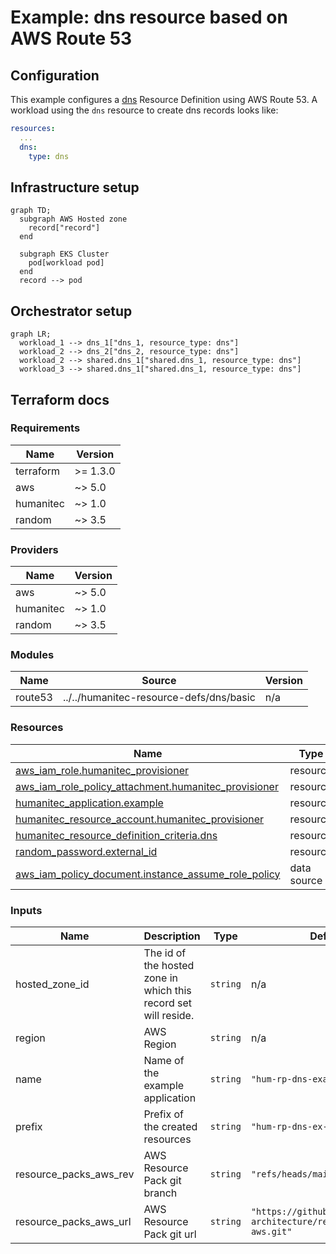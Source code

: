 # Example: dns resource based on AWS Route 53

## Configuration

This example configures a [dns](https://developer.humanitec.com/platform-orchestrator/reference/resource-types/#dns) Resource Definition using AWS Route 53. A workload using the `dns` resource to create dns records looks like:

```yaml
resources:
  ...
  dns:
    type: dns
```

## Infrastructure setup

```mermaid
graph TD;
  subgraph AWS Hosted zone
    record["record"]
  end

  subgraph EKS Cluster
    pod[workload pod]
  end
  record --> pod
```

## Orchestrator setup

```mermaid
graph LR;
  workload_1 --> dns_1["dns_1, resource_type: dns"]
  workload_2 --> dns_2["dns_2, resource_type: dns"]
  workload_2 --> shared.dns_1["shared.dns_1, resource_type: dns"]
  workload_3 --> shared.dns_1["shared.dns_1, resource_type: dns"]
```

## Terraform docs

<!-- BEGIN_TF_DOCS -->
### Requirements

| Name | Version |
|------|---------|
| terraform | >= 1.3.0 |
| aws | ~> 5.0 |
| humanitec | ~> 1.0 |
| random | ~> 3.5 |

### Providers

| Name | Version |
|------|---------|
| aws | ~> 5.0 |
| humanitec | ~> 1.0 |
| random | ~> 3.5 |

### Modules

| Name | Source | Version |
|------|--------|---------|
| route53 | ../../humanitec-resource-defs/dns/basic | n/a |

### Resources

| Name | Type |
|------|------|
| [aws_iam_role.humanitec_provisioner](https://registry.terraform.io/providers/hashicorp/aws/latest/docs/resources/iam_role) | resource |
| [aws_iam_role_policy_attachment.humanitec_provisioner](https://registry.terraform.io/providers/hashicorp/aws/latest/docs/resources/iam_role_policy_attachment) | resource |
| [humanitec_application.example](https://registry.terraform.io/providers/humanitec/humanitec/latest/docs/resources/application) | resource |
| [humanitec_resource_account.humanitec_provisioner](https://registry.terraform.io/providers/humanitec/humanitec/latest/docs/resources/resource_account) | resource |
| [humanitec_resource_definition_criteria.dns](https://registry.terraform.io/providers/humanitec/humanitec/latest/docs/resources/resource_definition_criteria) | resource |
| [random_password.external_id](https://registry.terraform.io/providers/hashicorp/random/latest/docs/resources/password) | resource |
| [aws_iam_policy_document.instance_assume_role_policy](https://registry.terraform.io/providers/hashicorp/aws/latest/docs/data-sources/iam_policy_document) | data source |

### Inputs

| Name | Description | Type | Default | Required |
|------|-------------|------|---------|:--------:|
| hosted\_zone\_id | The id of the hosted zone in which this record set will reside. | `string` | n/a | yes |
| region | AWS Region | `string` | n/a | yes |
| name | Name of the example application | `string` | `"hum-rp-dns-example"` | no |
| prefix | Prefix of the created resources | `string` | `"hum-rp-dns-ex-"` | no |
| resource\_packs\_aws\_rev | AWS Resource Pack git branch | `string` | `"refs/heads/main"` | no |
| resource\_packs\_aws\_url | AWS Resource Pack git url | `string` | `"https://github.com/humanitec-architecture/resource-packs-aws.git"` | no |
<!-- END_TF_DOCS -->
